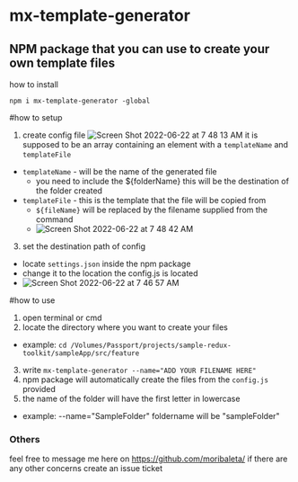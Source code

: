 # mx-template-generator
## NPM package that you can use to create your own template files

how to install
```
npm i mx-template-generator -global
```
#how to setup
1. create config file
![Screen Shot 2022-06-22 at 7 48 13 AM](https://user-images.githubusercontent.com/13190143/174914678-9c710225-be15-40a2-aa2f-557efba8e7b3.png)
it is supposed to be an array containing an element with a `templateName` and `templateFile`
  * `templateName` - will be the name of the generated file
    * you need to include the ${folderName} this will be the destination of the folder created  
  * `templateFile` - this is the template that the file will be copied from
    * `${fileName}` will be replaced by the filename supplied from the command
    *  ![Screen Shot 2022-06-22 at 7 48 42 AM](https://user-images.githubusercontent.com/13190143/174914722-34f33e54-e60c-4072-af72-81aff0508e19.png)

3. set the destination path of config
  * locate `settings.json` inside the npm package
  * change it to the location the config.js is located
  * ![Screen Shot 2022-06-22 at 7 46 57 AM](https://user-images.githubusercontent.com/13190143/174914642-6f25375c-e12e-4197-9241-b1b2909670eb.png)

#how to use
1. open terminal or cmd
2. locate the directory where you want to create your files
  * example: `cd /Volumes/Passport/projects/sample-redux-toolkit/sampleApp/src/feature`
3. write `mx-template-generator --name="ADD YOUR FILENAME HERE"`
3. npm package will automatically create the files from the `config.js` provided
4. the name of the folder will have the first letter in lowercase 
  * example: --name="SampleFolder" foldername will be "sampleFolder"

### Others
  feel free to message me here on https://github.com/moribaleta/ 
  if there are any other concerns create an issue ticket 
